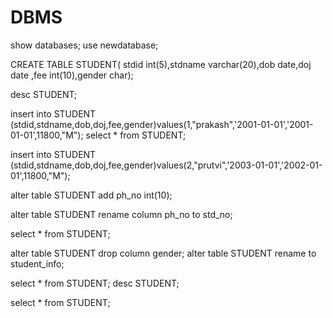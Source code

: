 # DBMS


show  databases;
use newdatabase;


CREATE TABLE STUDENT(
stdid int(5),stdname varchar(20),dob date,doj date ,fee int(10),gender char);

desc STUDENT;

insert into STUDENT (stdid,stdname,dob,doj,fee,gender)values(1,"prakash",'2001-01-01','2001-01-01',11800,"M");
select * from  STUDENT;


insert into STUDENT (stdid,stdname,dob,doj,fee,gender)values(2,"prutvi",'2003-01-01','2002-01-01',11800,"M");

alter  table STUDENT add ph_no int(10); 

alter  table STUDENT rename column ph_no to std_no; 


select * from  STUDENT;



alter  table STUDENT drop column gender;
alter table STUDENT rename to student_info;

select * from  STUDENT;
desc STUDENT;


select * from  STUDENT;


